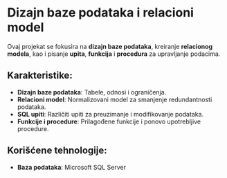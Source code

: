 # Dizajn baze podataka i relacioni model

Ovaj projekat se fokusira na **dizajn baze podataka**, kreiranje **relacionog modela**, kao i pisanje **upita**, **funkcija** i **procedura** za upravljanje podacima.

## Karakteristike:
- **Dizajn baze podataka**: Tabele, odnosi i ograničenja.
- **Relacioni model**: Normalizovani model za smanjenje redundantnosti podataka.
- **SQL upiti**: Različiti upiti za preuzimanje i modifikovanje podataka.
- **Funkcije i procedure**: Prilagođene funkcije i ponovo upotrebljive procedure.

## Korišćene tehnologije:
- **Baza podataka**: Microsoft SQL Server
  
